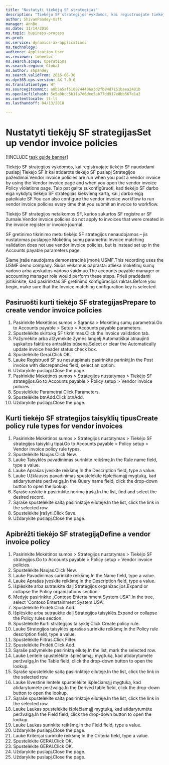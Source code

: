 ```yaml
--- 
title: "Nustatyti tiekėjų SF strategijas"
description: "Tiekėjo SF strategijos vykdomos, kai registruojate tiekėjo SF naudodami puslapį Tiekėjo SF ir kai atidarote tiekėjo SF puslapį Strategijos pažeidimai."
author: ShivamPandey-msft
manager: AnnBe
ms.date: 11/14/2016
ms.topic: business-process
ms.prod: 
ms.service: dynamics-ax-applications
ms.technology: 
audience: Application User
ms.reviewer: twheeloc
ms.search.scope: Operations
ms.search.region: Global
ms.author: shpandey
ms.search.validFrom: 2016-06-30
ms.dyn365.ops.version: AX 7.0.0
ms.translationtype: HT
ms.sourcegitcommit: a8b5a5af5108744406a3d2fb84d7151baea2481b
ms.openlocfilehash: 5e5a0bcc5b11a7d6dee5ab77dd917e8bb567e1a2
ms.contentlocale: lt-lt
ms.lasthandoff: 04/13/2018

---
```

# <a name="set-up-vendor-invoice-policies"></a><span data-ttu-id="f6631-103">Nustatyti tiekėjų SF strategijas</span><span class="sxs-lookup"><span data-stu-id="f6631-103">Set up vendor invoice policies</span></span>

[!INCLUDE [task guide banner](../../includes/task-guide-banner.md)]

<span data-ttu-id="f6631-104">Tiekėjo SF strategijos vykdomos, kai registruojate tiekėjo SF naudodami puslapį Tiekėjo SF ir kai atidarote tiekėjo SF puslapį Strategijos pažeidimai.</span><span class="sxs-lookup"><span data-stu-id="f6631-104">Vendor invoice policies are run when you post a vendor invoice by using the Vendor invoice page and when you open the vendor invoice Policy violations page.</span></span> <span data-ttu-id="f6631-105">Taip pat galite sukonfigūruoti, kad tiekėjo SF darbo eiga vykdytų tiekėjo SF strategijas kiekvieną kartą, kai į darbo eigą pateikiate SF.</span><span class="sxs-lookup"><span data-stu-id="f6631-105">You can also configure the vendor invoice workflow to run vendor invoice policies every time that you submit an invoice to workflow.</span></span> 

<span data-ttu-id="f6631-106">Tiekėjo SF strategijos netaikomos SF, kurios sukurtos SF registre ar SF žurnale.</span><span class="sxs-lookup"><span data-stu-id="f6631-106">Vendor invoice policies do not apply to invoices that were created in the invoice register or invoice journal.</span></span> 

<span data-ttu-id="f6631-107">SF gretinimo tikrinimo metu tiekėjo SF strategijos nenaudojamos – jis nustatomas puslapyje Mokėtinų sumų parametrai.</span><span class="sxs-lookup"><span data-stu-id="f6631-107">Invoice matching validation does not use vendor invoice policies, but is instead set up in the Accounts payable parameters page.</span></span>

<span data-ttu-id="f6631-108">Šiame įraše naudojama demonstracinė įmonė USMF.</span><span class="sxs-lookup"><span data-stu-id="f6631-108">This recording uses the USMF demo company.</span></span> <span data-ttu-id="f6631-109">Šiuos veiksmus paprastai atlieka mokėtinų sumų vadovo arba apskaitos vadovo vaidmuo.</span><span class="sxs-lookup"><span data-stu-id="f6631-109">The accounts payable manager or accounting manager role would perform these steps.</span></span> <span data-ttu-id="f6631-110">Prieš pradėdami įsitikinkite, kad pasirinktas SF gretinimo konfigūracijos raktas.</span><span class="sxs-lookup"><span data-stu-id="f6631-110">Before you begin, make sure that the Invoice matching configuration key is selected.</span></span>


## <a name="prepare-to-create-vendor-invoice-policies"></a><span data-ttu-id="f6631-111">Pasiruošti kurti tiekėjo SF strategijas</span><span class="sxs-lookup"><span data-stu-id="f6631-111">Prepare to create vendor invoice policies</span></span>
1. <span data-ttu-id="f6631-112">Pasirinkite Mokėtinos sumos > Sąranka > Mokėtinų sumų parametrai.</span><span class="sxs-lookup"><span data-stu-id="f6631-112">Go to Accounts payable > Setup > Accounts payable parameters.</span></span>
2. <span data-ttu-id="f6631-113">Spustelėkite skirtuką SF tikrinimas.</span><span class="sxs-lookup"><span data-stu-id="f6631-113">Click the Invoice validation tab.</span></span>
3. <span data-ttu-id="f6631-114">Pažymėkite arba atžymėkite žymės langelį Automatiškai atnaujinti sąskaitos faktūros antraštės būseną.</span><span class="sxs-lookup"><span data-stu-id="f6631-114">Select or clear the Automatically update invoice header status check box.</span></span>
4. <span data-ttu-id="f6631-115">Spustelėkite Gerai.</span><span class="sxs-lookup"><span data-stu-id="f6631-115">Click OK.</span></span>
5. <span data-ttu-id="f6631-116">Lauke Registruoti SF su nesutapimais pasirinkite parinktį.</span><span class="sxs-lookup"><span data-stu-id="f6631-116">In the Post invoice with discrepancies field, select an option.</span></span>
6. <span data-ttu-id="f6631-117">Uždarykite puslapį.</span><span class="sxs-lookup"><span data-stu-id="f6631-117">Close the page.</span></span>
7. <span data-ttu-id="f6631-118">Pasirinkite Mokėtinos sumos > Strategijos nustatymas > Tiekėjo SF strategijos.</span><span class="sxs-lookup"><span data-stu-id="f6631-118">Go to Accounts payable > Policy setup > Vendor invoice policies.</span></span>
8. <span data-ttu-id="f6631-119">Spustelėkite Parametrai.</span><span class="sxs-lookup"><span data-stu-id="f6631-119">Click Parameters.</span></span>
9. <span data-ttu-id="f6631-120">Spustelėkite btnAdd.</span><span class="sxs-lookup"><span data-stu-id="f6631-120">Click btnAdd.</span></span>
10. <span data-ttu-id="f6631-121">Uždarykite puslapį.</span><span class="sxs-lookup"><span data-stu-id="f6631-121">Close the page.</span></span>

## <a name="create-policy-rule-types-for-vendor-invoices"></a><span data-ttu-id="f6631-122">Kurti tiekėjo SF strategijos taisyklių tipus</span><span class="sxs-lookup"><span data-stu-id="f6631-122">Create policy rule types for vendor invoices</span></span>
1. <span data-ttu-id="f6631-123">Pasirinkite Mokėtinos sumos > Strategijos nustatymas > Tiekėjo SF strategijos taisyklių tipai.</span><span class="sxs-lookup"><span data-stu-id="f6631-123">Go to Accounts payable > Policy setup > Vendor invoice policy rule types.</span></span>
2. <span data-ttu-id="f6631-124">Spustelėkite Naujas.</span><span class="sxs-lookup"><span data-stu-id="f6631-124">Click New.</span></span>
3. <span data-ttu-id="f6631-125">Lauke Taisyklės pavadinimas surinkite reikšmę.</span><span class="sxs-lookup"><span data-stu-id="f6631-125">In the Rule name field, type a value.</span></span>
4. <span data-ttu-id="f6631-126">Lauke Aprašas įveskite reikšmę.</span><span class="sxs-lookup"><span data-stu-id="f6631-126">In the Description field, type a value.</span></span>
5. <span data-ttu-id="f6631-127">Lauke Užklausos pavadinimas spustelėkite išplečiamąjį mygtuką, kad atidarytumėte peržvalgą.</span><span class="sxs-lookup"><span data-stu-id="f6631-127">In the Query name field, click the drop-down button to open the lookup.</span></span>
6. <span data-ttu-id="f6631-128">Sąraše raskite ir pasirinkite norimą įrašą.</span><span class="sxs-lookup"><span data-stu-id="f6631-128">In the list, find and select the desired record.</span></span>
7. <span data-ttu-id="f6631-129">Sąraše spustelėkite saitą pasirinktoje eilutėje.</span><span class="sxs-lookup"><span data-stu-id="f6631-129">In the list, click the link in the selected row.</span></span>
8. <span data-ttu-id="f6631-130">Spustelėkite Įrašyti.</span><span class="sxs-lookup"><span data-stu-id="f6631-130">Click Save.</span></span>
9. <span data-ttu-id="f6631-131">Uždarykite puslapį.</span><span class="sxs-lookup"><span data-stu-id="f6631-131">Close the page.</span></span>

## <a name="define-a-vendor-invoice-policy"></a><span data-ttu-id="f6631-132">Apibrėžti tiekėjo SF strategiją</span><span class="sxs-lookup"><span data-stu-id="f6631-132">Define a vendor invoice policy</span></span>
1. <span data-ttu-id="f6631-133">Pasirinkite Mokėtinos sumos > Strategijos nustatymas > Tiekėjo SF strategijos.</span><span class="sxs-lookup"><span data-stu-id="f6631-133">Go to Accounts payable > Policy setup > Vendor invoice policies.</span></span>
2. <span data-ttu-id="f6631-134">Spustelėkite Naujas.</span><span class="sxs-lookup"><span data-stu-id="f6631-134">Click New.</span></span>
3. <span data-ttu-id="f6631-135">Lauke Pavadinimas surinkite reikšmę.</span><span class="sxs-lookup"><span data-stu-id="f6631-135">In the Name field, type a value.</span></span>
4. <span data-ttu-id="f6631-136">Lauke Aprašas įveskite reikšmę.</span><span class="sxs-lookup"><span data-stu-id="f6631-136">In the Description field, type a value.</span></span>
5. <span data-ttu-id="f6631-137">Išplėskite arba sutraukite dalį Strategijos organizacijos.</span><span class="sxs-lookup"><span data-stu-id="f6631-137">Expand or collapse the Policy organizations section.</span></span>
6. <span data-ttu-id="f6631-138">Medyje pasirinkite „Contoso Entertainment System USA‟.</span><span class="sxs-lookup"><span data-stu-id="f6631-138">In the tree, select 'Contoso Entertainment System USA'.</span></span>
7. <span data-ttu-id="f6631-139">Spustelėkite Pridėti.</span><span class="sxs-lookup"><span data-stu-id="f6631-139">Click Add.</span></span>
8. <span data-ttu-id="f6631-140">Išplėskite arba sutraukite dalį Strategijos taisyklės.</span><span class="sxs-lookup"><span data-stu-id="f6631-140">Expand or collapse the Policy rules section.</span></span>
9. <span data-ttu-id="f6631-141">Spustelėkite Kurti strategijos taisyklę.</span><span class="sxs-lookup"><span data-stu-id="f6631-141">Click Create policy rule.</span></span>
10. <span data-ttu-id="f6631-142">Lauke Strategijos taisyklės aprašas surinkite reikšmę.</span><span class="sxs-lookup"><span data-stu-id="f6631-142">In the Policy rule description field, type a value.</span></span>
11. <span data-ttu-id="f6631-143">Spustelėkite Filtras.</span><span class="sxs-lookup"><span data-stu-id="f6631-143">Click Filter.</span></span>
12. <span data-ttu-id="f6631-144">Spustelėkite Pridėti.</span><span class="sxs-lookup"><span data-stu-id="f6631-144">Click Add.</span></span>
13. <span data-ttu-id="f6631-145">Sąraše pažymėkite pasirinktą eilutę.</span><span class="sxs-lookup"><span data-stu-id="f6631-145">In the list, mark the selected row.</span></span>
14. <span data-ttu-id="f6631-146">Lauke Lentelė spustelėkite išplečiamąjį mygtuką, kad atidarytumėte peržvalgą.</span><span class="sxs-lookup"><span data-stu-id="f6631-146">In the Table field, click the drop-down button to open the lookup.</span></span>
15. <span data-ttu-id="f6631-147">Sąraše spustelėkite saitą pasirinktoje eilutėje.</span><span class="sxs-lookup"><span data-stu-id="f6631-147">In the list, click the link in the selected row.</span></span>
16. <span data-ttu-id="f6631-148">Lauke Išvestinė lentelė spustelėkite išplečiamąjį mygtuką, kad atidarytumėte peržvalgą.</span><span class="sxs-lookup"><span data-stu-id="f6631-148">In the Derived table field, click the drop-down button to open the lookup.</span></span>
17. <span data-ttu-id="f6631-149">Sąraše spustelėkite saitą pasirinktoje eilutėje.</span><span class="sxs-lookup"><span data-stu-id="f6631-149">In the list, click the link in the selected row.</span></span>
18. <span data-ttu-id="f6631-150">Lauke Laukas spustelėkite išplečiamąjį mygtuką, kad atidarytumėte peržvalgą.</span><span class="sxs-lookup"><span data-stu-id="f6631-150">In the Field field, click the drop-down button to open the lookup.</span></span>
19. <span data-ttu-id="f6631-151">Lauke Laukas surinkite reikšmę.</span><span class="sxs-lookup"><span data-stu-id="f6631-151">In the Field field, type a value.</span></span>
20. <span data-ttu-id="f6631-152">Uždarykite puslapį.</span><span class="sxs-lookup"><span data-stu-id="f6631-152">Close the page.</span></span>
21. <span data-ttu-id="f6631-153">Lauke Kriterijai surinkite reikšmę.</span><span class="sxs-lookup"><span data-stu-id="f6631-153">In the Criteria field, type a value.</span></span>
22. <span data-ttu-id="f6631-154">Spustelėkite GERAI.</span><span class="sxs-lookup"><span data-stu-id="f6631-154">Click OK.</span></span>
23. <span data-ttu-id="f6631-155">Spustelėkite GERAI.</span><span class="sxs-lookup"><span data-stu-id="f6631-155">Click OK.</span></span>
24. <span data-ttu-id="f6631-156">Uždarykite puslapį.</span><span class="sxs-lookup"><span data-stu-id="f6631-156">Close the page.</span></span>
25. <span data-ttu-id="f6631-157">Uždarykite puslapį.</span><span class="sxs-lookup"><span data-stu-id="f6631-157">Close the page.</span></span>


